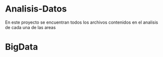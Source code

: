 # Analisis-Datos
En este proyecto se encuentran todos los archivos contenidos en el analisis de cada una de las areas
# BigData
